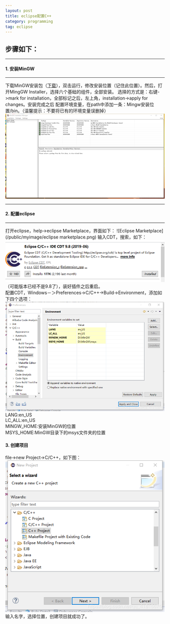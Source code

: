 ```yaml
---
layout: post  
title: eclipse配置C++  
category: programming  
tag: eclipse  
---
```

## 步骤如下：
- - -
#### 1. 安装MinGW  
- - -
下载MinGW安装包（[下载](https://osdn.net/projects/mingw/releases/)），双击运行，修改安装位置（记住此位置）。然后，打开MingGW Installer，选择六个基础的组件，全部安装。
选择的方式是：右键->mark for installation，全部标记之后，左上角，installation->apply for changes。安装完成之后
配置环境变量，在path中添加一条：Mingw安装位置/bin。（温馨提示：不要将已有的环境变量误删掉）  
![MinGW安装页面](/public/myimage/MinGW安装.png)  
- - -
#### 2. 配置eclipse  
- - -
打开eclipse，help->eclipse Marketplace，界面如下：
![Eclipse Marketplace](/public/myimage/eclipse marketplace.png)
输入CDT，搜索，如下：
![CDT](/public/myimage/CDT.png)
（可能版本已经不是9.8了），装好插件之后重启。  
配置CDT，Windows－＞Preferences->C/C++->Build->Environment，添加如下四个选项：
![配置CDT](/public/myimage/配置CDT.png)
LANG:en_US  
LC_ALL:en_US  
MINGW_HOME:安装MinGW的位置  
MSYS_HOME:MinGW目录下的msys文件夹的位置  
#### 3. 创建项目
file->new Project->C/C++，如下图：
![创建项目](/public/myimage/创建项目.png)
输入名字，选择位置，创建项目就成功了。